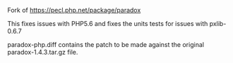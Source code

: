 Fork of https://pecl.php.net/package/paradox

This fixes issues with PHP5.6 and fixes the units tests for issues with pxlib-0.6.7

paradox-php.diff contains the patch to be made against the original paradox-1.4.3.tar.gz file.
